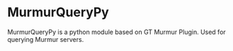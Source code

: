 # MurmurQueryPy
MurmurQueryPy is a python module based on GT Murmur Plugin. Used for querying Murmur servers. 
